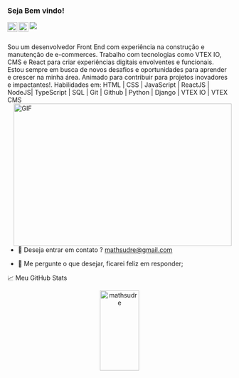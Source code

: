 ### Seja Bem vindo!
<a href="https://www.instagram.com/mathsudre/">
  <img align="left" alt="Abhishek's Instagram" width="22px" src="https://raw.githubusercontent.com/hussainweb/hussainweb/main/icons/instagram.png" />
</a>

<a href="https://www.linkedin.com/in/matheus-sudre/">
  <img align="left" alt="Abhishek's LinkedIN" width="22px" src="https://cdn-icons-png.flaticon.com/256/174/174857.png" />
</a>

![](https://visitor-badge.glitch.me/badge?page_id=mathsudre.mathsudre)

<br />
Sou um desenvolvedor Front End com experiência na construção e manutenção de e-commerces. Trabalho com tecnologias como VTEX IO, CMS e React para criar experiências digitais envolventes e funcionais. Estou sempre em busca de novos desafios e oportunidades para aprender e crescer na minha área. Animado para contribuir para projetos inovadores e impactantes!.
Habilidades em: HTML | CSS | JavaScript | ReactJS | NodeJS| TypeScript | SQL | Git | Github | Python | Django | VTEX IO | VTEX CMS 
<br />


  <img align="right" alt="GIF" src="https://media4.giphy.com/media/f3iwJFOVOwuy7K6FFw/giphy.gif?cid=ecf05e47a7v5pssmfeqju0v1tohncpxk0rr1kn51m3fotc82&rid=giphy.gif&ct=g" width="490" height="320" />
  
  - 💼 Deseja entrar em contato ? mathsudre@gmail.com
  
  - 💬 Me pergunte o que desejar, ficarei feliz em responder; 
 





📈 Meu GitHub Stats

<div align="center">
<img width="42%"height="180em" src="https://github-readme-stats.vercel.app/api?username=mathsudre&show_icons=true&theme=cobalt&include_all_commits=true&count_private=true" alt="mathsudre" />

</div>



